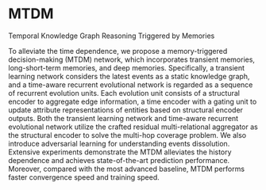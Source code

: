 # MTDM
Temporal Knowledge Graph Reasoning Triggered by Memories

To alleviate the time dependence, we propose a memory-triggered decision-making (MTDM) network, which incorporates transient memories, long-short-term memories, and deep memories.
Specifically, a transient learning network considers the latest events as a static knowledge graph, and a time-aware recurrent evolutional network is regarded as a sequence of recurrent evolution units. 
Each evolution unit consists of a structural encoder to aggregate edge information, a time encoder with a gating unit to update attribute representations of entities based on
structural encoder outputs. 
Both the transient learning network and time-aware recurrent evolutional network utilize the crafted residual multi-relational aggregator as the structural encoder to solve the multi-hop coverage problem. 
We also introduce adversarial learning for understanding events dissolution. 
Extensive experiments demonstrate the MTDM alleviates the history dependence and achieves state-of-the-art prediction performance.
Moreover, compared with the most advanced baseline, MTDM performs faster convergence speed and training speed.
